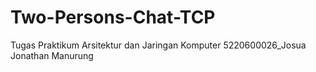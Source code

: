 # Two-Persons-Chat-TCP

Tugas Praktikum Arsitektur dan Jaringan Komputer
5220600026_Josua Jonathan Manurung
